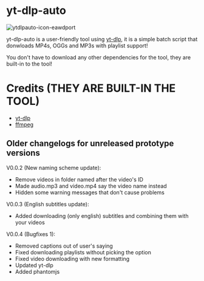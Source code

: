# yt-dlp-auto

![ytdlpauto-icon-eawdport](https://github.com/user-attachments/assets/33a42bf0-6ba6-4410-a516-f97f59509103)

yt-dlp-auto is a user-friendly tool using [yt-dlp](https://github.com/yt-dlp/yt-dlp), it is a simple batch script that donwloads MP4s, OGGs and MP3s with playlist support!

You don't have to download any other dependencies for the tool, they are built-in to the tool!

# Credits (THEY ARE BUILT-IN THE TOOL)

- [yt-dlp](https://github.com/yt-dlp/yt-dlp)
- [ffmpeg](https://ffmpeg.org/)

## Older changelogs for unreleased prototype versions

V0.0.2 (New naming scheme update):

- Remove videos in folder named after the video's ID
- Made audio.mp3 and video.mp4 say the video name instead
- Hidden some warning messages that don't cause problems


V0.0.3 (English subtitles update):

- Added downloading (only english) subtitles and combining them with your videos


V0.0.4 (Bugfixes 1):

- Removed captions out of user's saying
- Fixed downloading playlists without picking the option
- Fixed video downloading with new formatting
- Updated yt-dlp
- Added phantomjs
